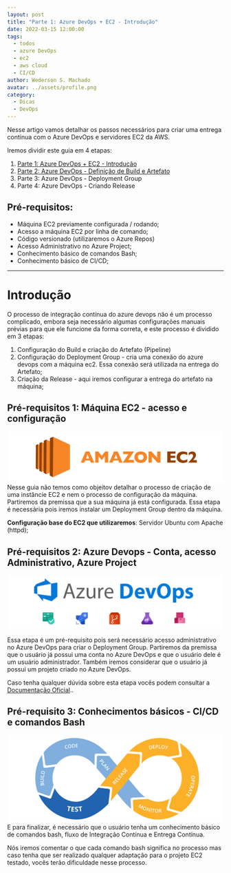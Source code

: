 ```yaml
---
layout: post
title: "Parte 1: Azure DevOps + EC2 - Introdução"
date: 2022-03-15 12:00:00
tags:
  - todos
  - azure DevOps
  - ec2
  - aws cloud
  - CI/CD
author: Wederson S. Machado
avatar: ../assets/profile.png
category:
  - Dicas
  - DevOps
---
```


Nesse artigo vamos detalhar os passos necessários para criar uma entrega contínua com o Azure DevOps e servidores EC2 da AWS.

Iremos dividir este guia em 4 etapas:
1. [Parte 1: Azure DevOps + EC2 - Introdução](/azure-pipeline-ec2-introducao)
2. [Parte 2: Azure DevOps - Definição de Build e Artefato](azure-pipeline-ec2-build-artifact)
3. Parte 3: Azure DevOps - Deployment Group
4. Parte 4: Azure DevOps - Criando Release

## Pré-requisitos:
- Máquina EC2 previamente configurada / rodando;
- Acesso a máquina EC2 por linha de comando;
- Código versionado (utilizaremos o Azure Repos)
- Acesso Administrativo no Azure Project;
- Conhecimento básico de comandos Bash;
- Conhecimento básico de CI/CD;

---

# Introdução
O processo de integração contínua do azure devops não é um processo complicado, embora seja necessário algumas configurações manuais prévias para que ele funcione da forma correta, e este processo é dividido em 3 etapas:
1. Configuração do Build e criação do Artefato (Pipeline)
2. Configuração do Deployment Group - cria uma conexão do azure devops com a máquina ec2. Essa conexão será utilizada na entrega do Artefato;
3. Criação da Release - aqui iremos configurar a entrega do artefato na máquina;


## Pré-requisitos 1: Máquina EC2 - acesso e configuração
![EC2](../assets/img/posts/2022-03-15-ec2.jpg)
Nesse guia não temos como objeitov detalhar o processo de criação de uma instâncie EC2 e nem o processo de configuração da máquina. Partiremos da premissa que a sua máquina já está configurada. Essa etapa é necessária pois iremos instalar um Deployment Group dentro da máquina.

**Configuração base do EC2 que utilizaremos**: Servidor Ubuntu com Apache (httpd);

## Pré-requisitos 2: Azure Devops - Conta, acesso Administrativo, Azure Project

![Azure Devops](../assets/img/posts/2022-03-15-azure-devops.webp)

Essa etapa é um pré-requisito pois será necessário acesso administrativo no Azure DevOps para criar o Deployment Group. Partiremos da premissa que o usuário já possui uma conta no Azure DevOps e que o usuário dele é um usuário administrador. Também iremos considerar que o usuário já possui um projeto criado no Azure DevOps.

Caso tenha qualquer dúvida sobre esta etapa vocês podem consultar a <a href="https://docs.microsoft.com/pt-br/azure/devops/organizations/projects/create-project?view=azure-devops&tabs=preview-page" target="_blank">Documentação Oficial</a>..

## Pré-requisito 3: Conhecimentos básicos - CI/CD e comandos Bash
![CICD](../assets/img/posts/2022-03-15-cicd.png)
E para finalizar, é necessário que o usuário tenha um conhecimento básico de comandos bash, fluxo de Integração Contínua e Entrega Contínua.

Nós iremos comentar o que cada comando bash significa no processo mas caso tenha que ser realizado qualquer adaptação para o projeto EC2 testado, vocês terão dificuldade nesse processo.



